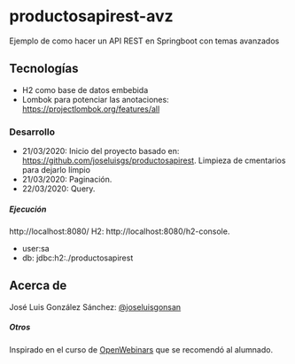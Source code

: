 # productosapirest-avz
Ejemplo de como hacer un API REST en Springboot con temas avanzados

## Tecnologías
* H2 como base de datos embebida
* Lombok para potenciar las anotaciones: https://projectlombok.org/features/all


### Desarrollo
* 21/03/2020: Inicio del proyecto basado en: https://github.com/joseluisgs/productosapirest. Limpieza de cmentarios para dejarlo límpio
* 21/03/2020: Paginación.
* 22/03/2020: Query.


##### Ejecución
http://localhost:8080/
H2: http://localhost:8080/h2-console. 
* user:sa
* db: jdbc:h2:./productosapirest

## Acerca de
José Luis González Sánchez: [@joseluisgonsan](https://twitter.com/joseluisgonsan)

##### Otros
Inspirado en el curso de [OpenWebinars](https://openwebinars.net/cursos/api-rest-spring-boot-avanzado/) que se recomendó al alumnado.
